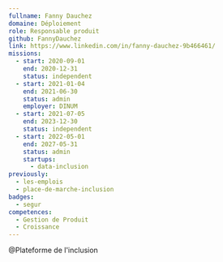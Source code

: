 ```yaml
---
fullname: Fanny Dauchez
domaine: Déploiement
role: Responsable produit
github: FannyDauchez
link: https://www.linkedin.com/in/fanny-dauchez-9b466461/
missions:
  - start: 2020-09-01
    end: 2020-12-31
    status: independent
  - start: 2021-01-04
    end: 2021-06-30
    status: admin
    employer: DINUM
  - start: 2021-07-05
    end: 2023-12-30
    status: independent
  - start: 2022-05-01
    end: 2027-05-31
    status: admin
    startups:
      - data-inclusion
previously:
  - les-emplois
  - place-de-marche-inclusion
badges:
  - segur
competences:
  - Gestion de Produit
  - Croissance
---
```

@Plateforme de l'inclusion
